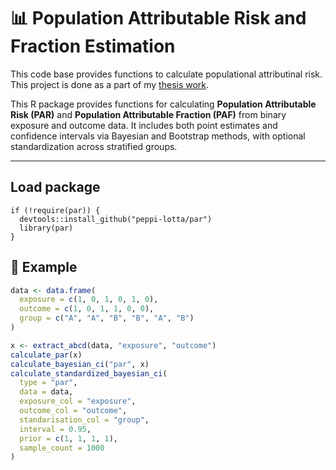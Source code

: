 # 📊 Population Attributable Risk and Fraction Estimation
This code base provides functions to calculate populational attributinal risk. This project is done as a part of my [thesis work](https://github.com/peppi-lotta/thesis).

This R package provides functions for calculating **Population Attributable Risk (PAR)** and **Population Attributable Fraction (PAF)** from binary exposure and outcome data. It includes both point estimates and confidence intervals via Bayesian and Bootstrap methods, with optional standardization across stratified groups.

---

## Load package 

```
if (!require(par)) {
  devtools::install_github("peppi-lotta/par")
  library(par)
}
```

## 🧪 Example

```r
data <- data.frame(
  exposure = c(1, 0, 1, 0, 1, 0),
  outcome = c(1, 0, 1, 1, 0, 0),
  group = c("A", "A", "B", "B", "A", "B")
)

x <- extract_abcd(data, "exposure", "outcome")
calculate_par(x)
calculate_bayesian_ci("par", x)
calculate_standardized_bayesian_ci(
  type = "par",
  data = data,
  exposure_col = "exposure",
  outcome_col = "outcome",
  standarisation_col = "group",
  interval = 0.95,
  prior = c(1, 1, 1, 1),
  sample_count = 1000
)
```

